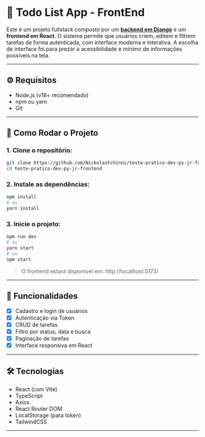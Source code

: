 # 📝 Todo List App - FrontEnd

Este é um projeto fullstack composto por um [**backend em Django**](https://github.com/NickolasFchinni/teste-pratico-dev-py-jr) e um **frontend em React**. O sistema permite que usuários criem, editem e filtrem tarefas de forma autenticada, com interface moderna e interativa. A escolha de interface foi para prezar a acessibilidade e mínimo de informações possíveis na tela.

---

## ⚙️ Requisitos

- Node.js (v18+ recomendado)
- npm ou yarn
- Git

---

## 🚀 Como Rodar o Projeto

### 1. Clone o repositório:

```bash
git clone https://github.com/NickolasFchinni/teste-pratico-dev-py-jr-frontend.git
cd teste-pratico-dev-py-jr-frontend
```

### 2. Instale as dependências:

```bash
npm install
# ou
yarn install
```

### 3. Inicie o projeto:

```bash
npm run dev
# ou
yarn start
# ou
npm start
```

> O frontend estará disponível em: http://localhost:5173/

---

## 📌 Funcionalidades

- [x] Cadastro e login de usuários
- [x] Autenticação via Token
- [x] CRUD de tarefas
- [x] Filtro por status, data e busca
- [x] Paginação de tarefas
- [x] Interface responsiva em React

---

## 🛠️ Tecnologias

- React (com Vite)
- TypeScript
- Axios
- React Router DOM
- LocalStorage (para token)
- TailwindCSS

---
